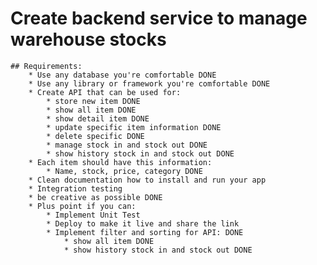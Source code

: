 # Create backend service to manage warehouse stocks

    ## Requirements:
        * Use any database you're comfortable DONE
        * Use any library or framework you're comfortable DONE
        * Create API that can be used for:
            * store new item DONE
            * show all item DONE
            * show detail item DONE
            * update specific item information DONE
            * delete specific DONE
            * manage stock in and stock out DONE
            * show history stock in and stock out DONE
        * Each item should have this information:
            * Name, stock, price, category DONE
        * Clean documentation how to install and run your app
        * Integration testing
        * be creative as possible DONE
        * Plus point if you can:
            * Implement Unit Test
            * Deploy to make it live and share the link
            * Implement filter and sorting for API: DONE
                * show all item DONE
                * show history stock in and stock out DONE
